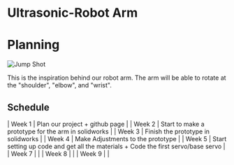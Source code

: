 # Ultrasonic-Robot Arm
# Planning
![Jump Shot](https://media0.giphy.com/media/mFPwfzj1iR8dy/giphy.gif "Inspiration behind robot arm") 

This is the inspiration behind our robot arm. The arm will be able to rotate at the "shoulder",                                      "elbow", and "wrist".
## Schedule
| Week 1 | Plan our project + github page |
| Week 2 | Start to make a prototype for the arm in solidworks |
| Week 3 | Finish the prototype in solidworks  |
| Week 4 | Make Adjustments to the prototype |
| Week 5 | Start setting up code and get all the materials + Code the first servo/base servo |
| Week 7 |  |
| Week 8 |  |
| Week 9 |  |
